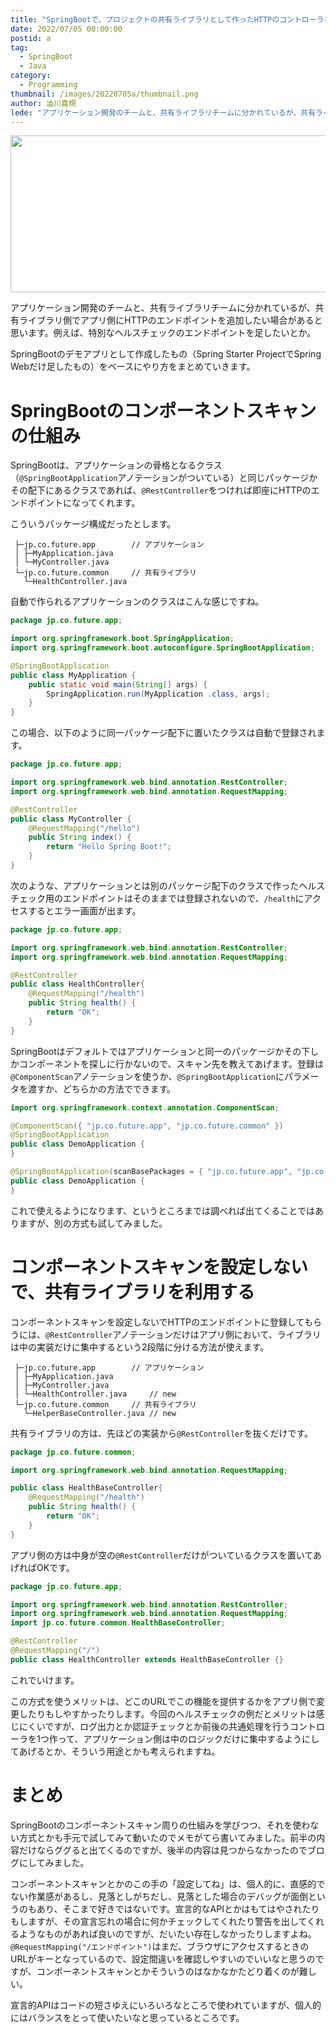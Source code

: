 ```yaml
---
title: "SpringBootで、プロジェクトの共有ライブラリとして作ったHTTPのコントローラを公開する"
date: 2022/07/05 00:00:00
postid: a
tag:
  - SpringBoot
  - Java
category:
  - Programming
thumbnail: /images/20220705a/thumbnail.png
author: 澁川喜規
lede: "アプリケーション開発のチームと、共有ライブラリチームに分かれているが、共有ライブラリ側でアプリ側にHTTPのエンドポイントを追加したい場合があると思います。例えば、特別なヘルスチェックのエンドポイントを足したいとか。SpringBootのデモアプリとして作成したもの（Spring Starter ProjectでSpring Webだけ足したもの）をベースにやり方をまとめていきます。"
---
```


<img src="/images/20220705a/springboot.png" alt="" width="800" height="251">

アプリケーション開発のチームと、共有ライブラリチームに分かれているが、共有ライブラリ側でアプリ側にHTTPのエンドポイントを追加したい場合があると思います。例えば、特別なヘルスチェックのエンドポイントを足したいとか。

SpringBootのデモアプリとして作成したもの（Spring Starter ProjectでSpring Webだけ足したもの）をベースにやり方をまとめていきます。

# SpringBootのコンポーネントスキャンの仕組み

SpringBootは、アプリケーションの骨格となるクラス（``@SpringBootApplication``アノテーションがついている）と同じパッケージかその配下にあるクラスであれば、``@RestController``をつければ即座にHTTPのエンドポイントになってくれます。

こういうパッケージ構成だったとします。

```
 ├─jp.co.future.app        // アプリケーション
 │ ├─MyApplication.java
 │ └─MyController.java
 └─jp.co.future.common     // 共有ライブラリ
   └─HealthController.java
```

自動で作られるアプリケーションのクラスはこんな感じですね。

```java /src/main/java/jp/co/future/app/MyApplication.java
package jp.co.future.app;

import org.springframework.boot.SpringApplication;
import org.springframework.boot.autoconfigure.SpringBootApplication;

@SpringBootApplication
public class MyApplication {
	public static void main(String[] args) {
		SpringApplication.run(MyApplication .class, args);
	}
}
```

この場合、以下のように同一パッケージ配下に置いたクラスは自動で登録されます。

```java /src/main/java/jp/co/future/app/MyController.java
package jp.co.future.app;

import org.springframework.web.bind.annotation.RestController;
import org.springframework.web.bind.annotation.RequestMapping;

@RestController
public class MyController {
    @RequestMapping("/hello")
    public String index() {
        return "Hello Spring Boot!";
    }
}
```

次のような、アプリケーションとは別のパッケージ配下のクラスで作ったヘルスチェック用のエンドポイントはそのままでは登録されないので、``/health``にアクセスするとエラー画面が出ます。

```java /src/main/java/jp/co/future/common/HealthController.java
package jp.co.future.app;

import org.springframework.web.bind.annotation.RestController;
import org.springframework.web.bind.annotation.RequestMapping;

@RestController
public class HealthController{
    @RequestMapping("/health")
    public String health() {
        return "OK";
    }
}
```

SpringBootはデフォルトではアプリケーションと同一のパッケージかその下しかコンポーネントを探しに行かないので、スキャン先を教えてあげます。登録は``@ComponentScan``アノテーションを使うか、``@SpringBootApplication``にパラメータを渡すか、どちらかの方法でできます。

```java /src/main/java/jp/co/future/app/MyApplication.java
import org.springframework.context.annotation.ComponentScan;

@ComponentScan({ "jp.co.future.app", "jp.co.future.common" })
@SpringBootApplication
public class DemoApplication {
}
```

```java /src/main/java/jp/co/future/app/MyApplication.java
@SpringBootApplication(scanBasePackages = { "jp.co.future.app", "jp.co.future.common" })
public class DemoApplication {
}
```

これで使えるようになります、というところまでは調べれば出てくることではありますが、別の方式も試してみました。

# コンポーネントスキャンを設定しないで、共有ライブラリを利用する

コンポーネントスキャンを設定しないでHTTPのエンドポイントに登録してもらうには、``@RestController``アノテーションだけはアプリ側において、ライブラリは中の実装だけに集中するという2段階に分ける方法が使えます。

```
 ├─jp.co.future.app        // アプリケーション
 │ ├─MyApplication.java
 │ ├─MyController.java
 │ └─HealthController.java     // new
 └─jp.co.future.common     // 共有ライブラリ
   └─HelperBaseController.java // new
```

共有ライブラリの方は、先ほどの実装から``@RestController``を抜くだけです。

```java /src/main/java/jp/co/future/common/HealthBaseController.java
package jp.co.future.common;

import org.springframework.web.bind.annotation.RequestMapping;

public class HealthBaseController{
    @RequestMapping("/health")
    public String health() {
        return "OK";
    }
}
```

アプリ側の方は中身が空の``@RestController``だけがついているクラスを置いてあげればOKです。

```java /src/main/java/jp/co/future/app/HealthController.java
package jp.co.future.app;

import org.springframework.web.bind.annotation.RestController;
import org.springframework.web.bind.annotation.RequestMapping;
import jp.co.future.common.HealthBaseController;

@RestController
@RequestMapping("/")
public class HealthController extends HealthBaseController {}
```

これでいけます。

この方式を使うメリットは、どこのURLでこの機能を提供するかをアプリ側で変更したりもしやすかったりします。今回のヘルスチェックの例だとメリットは感じにくいですが、ログ出力とか認証チェックとか前後の共通処理を行うコントローラを1つ作って、アプリケーション側は中のロジックだけに集中するようにしてあげるとか、そういう用途とかも考えられますね。

# まとめ

SpringBootのコンポーネントスキャン周りの仕組みを学びつつ、それを使わない方式とかも手元で試してみて動いたのでメモがてら書いてみました。前半の内容だけならググると出てくるのですが、後半の内容は見つからなかったのでブログにしてみました。

コンポーネントスキャンとかのこの手の「設定してね」は、個人的に、直感的でない作業感があるし、見落としがちだし、見落とした場合のデバッグが面倒というのもあり、そこまで好きではないです。宣言的なAPIとかはもてはやされたりもしますが、その宣言忘れの場合に何かチェックしてくれたり警告を出してくれるようなものがあれば良いのですが、だいたい存在しなかったりしますよね。``@RequestMapping("/エンドポイント")``はまだ、ブラウザにアクセスするときのURLがキーとなっているので、設定間違いを確認しやすいのでいいなと思うのですが、コンポーネントスキャンとかそういうのはなかなかたどり着くのが難しい。

宣言的APIはコードの短さゆえにいろいろなところで使われていますが、個人的にはバランスをとって使いたいなと思っているところです。


